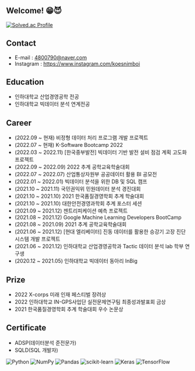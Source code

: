 ## Welcome! 😁😈

<!--
**koesnimboi/koesnimboi** is a ✨ _special_ ✨ repository because its `README.md` (this file) appears on your GitHub profile.

Here are some ideas to get you started:

- 🔭 I’m currently working on ...
- 🌱 I’m currently learning ...
- 👯 I’m looking to collaborate on ...
- 🤔 I’m looking for help with ...
- 💬 Ask me about ...
- 📫 How to reach me: ...
- 😄 Pronouns: ...
- ⚡ Fun fact: ...
-->

[![Solved.ac Profile](http://mazassumnida.wtf/api/generate_badge?boj=last7255)](https://solved.ac/last7255)

## **Contact**
- E-mail : 4800790@naver.com
- Instagram : https://www.instagram.com/koesnimboi

## **Education**
- 인하대학교 산업경영공학 전공
- 인하대학교 빅데이터 분석 연계전공 

## **Career**
- (2022.09 ~ 현재) 비정형 데이터 처리 프로그램 개발 프로젝트
- (2022.07 ~ 현재) K-Software Bootcamp 2022
- (2022.03 ~ 2022.11) [한국중부발전] 빅데이터 기반 발전 설비 점검 계획 고도화 프로젝트
- (2022.09 ~ 2022.09) 2022 추계 공학교육학술대회
- (2022.07 ~ 2022.07) 산업통상자원부 공공데이터 활용 BI 공모전
- (2022.01 ~ 2022.01) 빅데이터 분석을 위한 DB 및 SQL 캠프
- (2021.10 ~ 2021.11) 국민권익위 민원데이터 분석 경진대회
- (2021.10 ~ 2021.10) 2021 한국품질경영학회 추계 학술대회
- (2021.10 ~ 2021.10) 대한안전경영과학회 추계 포스터 세션
- (2021.09 ~ 2021.12) 젠트리피케이션 예측 프로젝트
- (2021.08 ~ 2021.12) Google Machine Learning Developers BootCamp
- (2021.08 ~ 2021.09) 2021 추계 공학교육학술대회
- (2021.06 ~ 2021.12) [현대 엘리베이터] 진동 데이터를 활용한 승강기 고장 진단 시스템 개발 프로젝트 
- (2021.06 ~ 2021.12) 인하대학교 산업경영공학과 Tactic 데이터 분석 lab 학부 연구생
- (2020.12 ~ 2021.05) 인하대학교 빅데이터 동아리 InBig 




## **Prize**
- 2022 X-corps 미래 인재 페스티벌 장려상
- 2022 인하대학교 IN-GPS사업단 실전문제연구팀 최종성과발표회 금상
- 2021 한국품질경영학회 추계 학술대회 우수 논문상


## **Certificate**
- ADSP(데이터분석 준전문가)
- SQLD(SQL 개발자)




![Python](https://img.shields.io/badge/python-3670A0?style=for-the-badge&logo=python&logoColor=ffdd54)
![NumPy](https://img.shields.io/badge/numpy-%23013243.svg?style=for-the-badge&logo=numpy&logoColor=white)
![Pandas](https://img.shields.io/badge/pandas-%23150458.svg?style=for-the-badge&logo=pandas&logoColor=white)
![scikit-learn](https://img.shields.io/badge/scikit--learn-%23F7931E.svg?style=for-the-badge&logo=scikit-learn&logoColor=white)
![Keras](https://img.shields.io/badge/Keras-%23D00000.svg?style=for-the-badge&logo=Keras&logoColor=white)
![TensorFlow](https://img.shields.io/badge/TensorFlow-%23FF6F00.svg?style=for-the-badge&logo=TensorFlow&logoColor=white)

